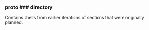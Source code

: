 ### proto ### directory

Contains shells from earlier iterations of sections that were originally planned.
